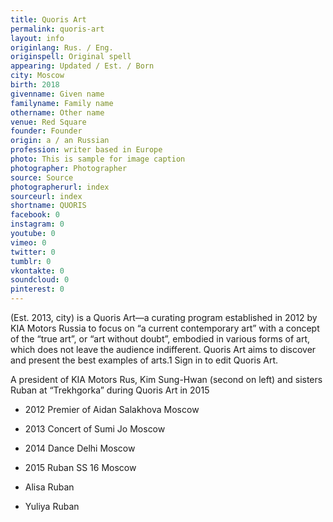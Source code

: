 ```yaml
---
title: Quoris Art
permalink: quoris-art
layout: info
originlang: Rus. / Eng.
originspell: Original spell
appearing: Updated / Est. / Born
city: Moscow
birth: 2018
givenname: Given name
familyname: Family name
othername: Other name
venue: Red Square
founder: Founder
origin: a / an Russian
profession: writer based in Europe
photo: This is sample for image caption
photographer: Photographer
source: Source
photographerurl: index
sourceurl: index
shortname: QUORIS
facebook: 0
instagram: 0
youtube: 0
vimeo: 0
twitter: 0
tumblr: 0
vkontakte: 0
soundcloud: 0
pinterest: 0
---
```


(Est. 2013, city) is a Quoris Art—a curating program established in 2012 by KIA Motors Russia to focus on “a current contemporary art” with a concept of the “true art”, or “art without doubt”, embodied in various forms of art, which does not leave the audience indifferent. Quoris Art aims to discover and present the best examples of arts.1 Sign in to edit Quoris Art.

A president of KIA Motors Rus, Kim Sung-Hwan (second on left)
and sisters Ruban at “Trekhgorka” during Quoris Art in 2015

+ 2012 Premier of Aidan Salakhova Moscow
+ 2013 Concert of Sumi Jo	Moscow
+ 2014 Dance Delhi Moscow
+ 2015 Ruban SS 16 Moscow

+ Alisa Ruban
+ Yuliya Ruban

